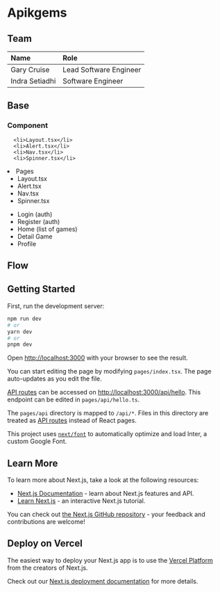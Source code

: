 # Apikgems

## Team

| Name           | Role                   |
| :------------- | :--------------------- |
| Gary Cruise    | Lead Software Engineer |
| Indra Setiadhi | Software Engineer      |

## Base
### Component
      <li>Layout.tsx</li>
      <li>Alert.tsx</li>
      <li>Nav.tsx</li>
      <li>Spinner.tsx</li>

  <li> Pages
    <ul>
      <li>Layout.tsx</li>
      <li>Alert.tsx</li>
      <li>Nav.tsx</li>
      <li>Spinner.tsx</li>
    </ul>
  </li>

- Login (auth)
- Register (auth)
- Home (list of games)
- Detail Game
- Profile

## Flow


## Getting Started

First, run the development server:

```bash
npm run dev
# or
yarn dev
# or
pnpm dev
```

Open [http://localhost:3000](http://localhost:3000) with your browser to see the result.

You can start editing the page by modifying `pages/index.tsx`. The page auto-updates as you edit the file.

[API routes](https://nextjs.org/docs/api-routes/introduction) can be accessed on [http://localhost:3000/api/hello](http://localhost:3000/api/hello). This endpoint can be edited in `pages/api/hello.ts`.

The `pages/api` directory is mapped to `/api/*`. Files in this directory are treated as [API routes](https://nextjs.org/docs/api-routes/introduction) instead of React pages.

This project uses [`next/font`](https://nextjs.org/docs/basic-features/font-optimization) to automatically optimize and load Inter, a custom Google Font.

## Learn More

To learn more about Next.js, take a look at the following resources:

- [Next.js Documentation](https://nextjs.org/docs) - learn about Next.js features and API.
- [Learn Next.js](https://nextjs.org/learn) - an interactive Next.js tutorial.

You can check out [the Next.js GitHub repository](https://github.com/vercel/next.js/) - your feedback and contributions are welcome!

## Deploy on Vercel

The easiest way to deploy your Next.js app is to use the [Vercel Platform](https://vercel.com/new?utm_medium=default-template&filter=next.js&utm_source=create-next-app&utm_campaign=create-next-app-readme) from the creators of Next.js.

Check out our [Next.js deployment documentation](https://nextjs.org/docs/deployment) for more details.
